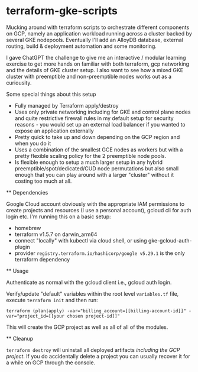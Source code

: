 # terraform-gke-scripts
Mucking around with terraform scripts to orchestrate different components on GCP, namely an application workload running across a cluster backed by several GKE nodepools. Eventually I'll add an AlloyDB database, external routing, build & deployment automation and some monitoring.

I gave ChatGPT the challenge to give me an interactive / modular learning exercise to get more hands on familiar with both terraform, gcp networking and the details of GKE cluster setup. I also want to see how a mixed GKE cluster with preemptible and non-preemptible nodes works out as a curiousity.

Some special things about this setup 
- Fully managed by Terraform apply/destroy
- Uses only private networking including for GKE and control plane nodes and quite restrictive firewall rules in my default setup for security reasons - you would set up an external load balancer if you wanted to expose an application externally
- Pretty quick to take up and down depending on the GCP region and when you do it
- Uses a combination of the smallest GCE nodes as workers but with a pretty flexible scaling policy for the 2 preemptible node pools.
- Is flexible enough to setup a much larger setup in any hybrid preemptible/spot/dedicated/CUD node permutations but also small enough that you can play around with a larger "cluster" without it costing too much at all.
  
** Dependencies

Google Cloud account obviously with the appropriate IAM permissions to create projects and resources (I use a personal account), gcloud cli for auth login etc.
I'm running this on a basic setup:
* homebrew 
* terraform v1.5.7 on darwin_arm64
* connect "locally" with kubectl via cloud shell, or using gke-gcloud-auth-plugin
* provider `registry.terraform.io/hashicorp/google v5.29.1` is the only terraform dependency

** Usage

Authenticate as normal with the gcloud client i.e., gcloud auth login.

Verify/update "default" variables within the root level `variables.tf` file, execute `terraform init` and then run:
```
terraform (plan|apply) -var="billing_account=[[billing-account-id]]" -var="project_id=[[your chosen project-id]]"
```
This will create the GCP project as well as all of all of the modules.


** Cleanup 

`terraform destroy` will uninstall all deployed artifacts *including the GCP project*. If you do accidentally delete a project you can usually recover it for a while on GCP through the console.

